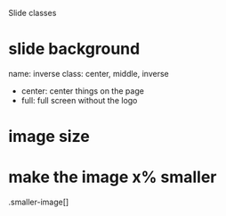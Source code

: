 Slide classes

# slide background
name: inverse
class: center, middle, inverse
* center: center things on the page
* full: full screen without the logo


# image size

# make the image x% smaller
.smaller-image[]
